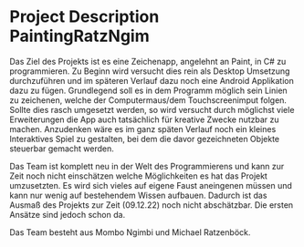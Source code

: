 # Project Description PaintingRatzNgim


Das Ziel des Projekts ist es eine Zeichenapp, angelehnt an Paint, in C# zu programmieren. 
Zu Beginn wird versucht dies rein als Desktop Umsetzung durchzuführen und im späteren Verlauf dazu noch eine Android Applikation dazu zu fügen.
Grundlegend soll es in dem Programm möglich sein Linien zu zeichenen, welche der Computermaus/dem Touchscreenimput folgen. Sollte dies rasch umgesetzt werden, so wird versucht durch möglichst viele Erweiterungen die App auch tatsächlich für kreative Zwecke nutzbar zu machen. Anzudenken wäre es im ganz späten Verlauf noch ein kleines Interaktives Spiel zu gestalten, bei dem die davor gezeichneten Objekte steuerbar gemacht werden. 

Das Team ist komplett neu in der Welt des Programmierens und kann zur Zeit noch nicht einschätzen welche Möglichkeiten es hat das Projekt umzusetzten. Es wird sich vieles auf eigene Faust aneingenen müssen und kann nur wenig auf bestehendem Wissen aufbauen. Dadurch ist das Ausmaß des Projekts zur Zeit (09.12.22) noch nicht abschätzbar. Die ersten Ansätze sind jedoch schon da.

Das Team besteht aus Mombo Ngimbi und Michael Ratzenböck.

